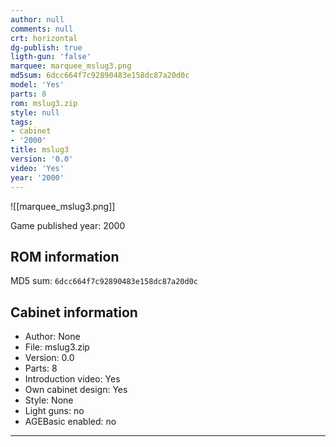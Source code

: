 ```yaml
---
author: null
comments: null
crt: horizontal
dg-publish: true
ligth-gun: 'false'
marquee: marquee_mslug3.png
md5sum: 6dcc664f7c92890483e158dc87a20d0c
model: 'Yes'
parts: 8
rom: mslug3.zip
style: null
tags:
- cabinet
- '2000'
title: mslug3
version: '0.0'
video: 'Yes'
year: '2000'
---
```


![[marquee_mslug3.png]]

Game published year: 2000

## ROM information

MD5 sum: `6dcc664f7c92890483e158dc87a20d0c` 

## Cabinet information

- Author: None
- File: mslug3.zip
- Version: 0.0
- Parts: 8
- Introduction video: Yes
- Own cabinet design: Yes
- Style: None
- Light guns: no
- AGEBasic enabled: no

---
